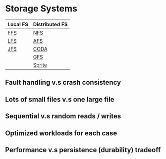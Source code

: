  # Storage Systems 
| Local FS  | Distributed FS |
| ------------- | ------------- |
| [FFS](https://github.com/lynnliu030/os-prelim/blob/main/storage/ffs.md)  | [NFS](https://github.com/lynnliu030/os-prelim/blob/main/storage/nfs.md) |
| [LFS](https://github.com/lynnliu030/os-prelim/blob/main/storage/lfs.md)  | [AFS](https://github.com/lynnliu030/os-prelim/blob/main/storage/afs.md) |
| [JFS](https://github.com/lynnliu030/os-prelim/blob/main/storage/jfs.md)  | [CODA](https://github.com/lynnliu030/os-prelim/blob/main/storage/coda.md)| 
|  | [GFS](https://github.com/lynnliu030/os-prelim/blob/main/storage/gfs.md)  |
|  | [Sprite](https://github.com/lynnliu030/os-prelim/blob/main/cluster_computing/sprite.md) |


## Fault handling v.s crash consistency 

## Lots of small files v.s one large file 

## Sequential v.s random reads / writes 

## Optimized workloads for each case 

## Performance v.s persistence (durability) tradeoff 
